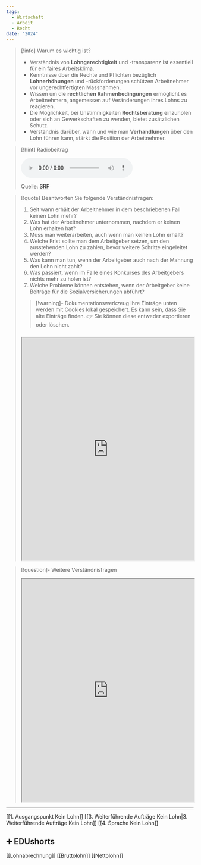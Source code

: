 ```yaml
---
tags:
  - Wirtschaft
  - Arbeit
  - Recht
date: "2024"
---
```

>[!info] Warum es wichtig ist?
>- Verständnis von **Lohngerechtigkeit** und -transparenz ist essentiell für ein faires Arbeitsklima.
>- Kenntnisse über die Rechte und Pflichten bezüglich **Lohnerhöhungen** und -rückforderungen schützen Arbeitnehmer vor ungerechtfertigten Massnahmen.
>- Wissen um die **rechtlichen Rahmenbedingungen** ermöglicht es Arbeitnehmern, angemessen auf Veränderungen ihres Lohns zu reagieren.
>- Die Möglichkeit, bei Unstimmigkeiten **Rechtsberatung** einzuholen oder sich an Gewerkschaften zu wenden, bietet zusätzlichen Schutz.
>- Verständnis darüber, wann und wie man **Verhandlungen** über den Lohn führen kann, stärkt die Position der Arbeitnehmer.

>[!hint] Radiobeitrag
>
><audio controls><source src="https://srfaudio-a.akamaihd.net/delivery/world/7c536ecf-891c-4ee7-8719-3c08c743804d.mp3"></audio>
>
>Quelle: [SRF](https://www.srf.ch/play/radio/redirect/detail/acb4ec61-b22d-415d-b88a-c4ecf057f959)

>[!quote] Beantworten Sie folgende Verständnisfragen:
>1. Seit wann erhält der Arbeitnehmer in dem beschriebenen Fall keinen Lohn mehr?
>2. Was hat der Arbeitnehmer unternommen, nachdem er keinen Lohn erhalten hat?
>3. Muss man weiterarbeiten, auch wenn man keinen Lohn erhält?
>4. Welche Frist sollte man dem Arbeitgeber setzen, um den ausstehenden Lohn zu zahlen, bevor weitere Schritte eingeleitet werden?
>5. Was kann man tun, wenn der Arbeitgeber auch nach der Mahnung den Lohn nicht zahlt?
>6. Was passiert, wenn im Falle eines Konkurses des Arbeitgebers nichts mehr zu holen ist?
>7. Welche Probleme können entstehen, wenn der Arbeitgeber keine Beiträge für die Sozialversicherungen abführt?
>
>>[!warning]- Dokumentationswerkzeug 
>Ihre Einträge unten werden mit Cookies lokal gespeichert. Es kann sein, dass Sie alte Einträge finden. 
>👉 Sie können diese entweder exportieren oder löschen.
>#####
><iframe width="100%" height="600" src="https://app.Lumi.education/run/dw_E7K" allowfullscreen allow="geolocation *; autoplay; encrypted-media"></iframe>


>[!question]- Weitere Verständnisfragen
><iframe width="100%" height="600" src="https://app.Lumi.education/run/EtN-8l" allowfullscreen allow="geolocation *; autoplay; encrypted-media"></iframe>

---
[[1. Ausgangspunkt Kein Lohn]]
[[3. Weiterführende Aufträge Kein Lohn|3. Weiterführende Aufträge Kein Lohn]]
[[4. Sprache Kein Lohn]]

## ➕ EDUshorts
[[Lohnabrechnung]]
[[Bruttolohn]]
[[Nettolohn]]